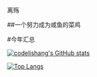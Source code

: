 离殇

##一个努力成为咸鱼的菜鸡



#今年汇总

[![codelishang's GitHub stats](https://github-readme-stats.vercel.app/api?username=codelishang&show_icons=true&theme=radical)](https://codelishang.github.io/)

[![Top Langs](https://github-readme-stats.vercel.app/api/top-langs/?username=codelishang)](https://github.com/codelishang/codelishang/blob/main/img/6.jpg)
